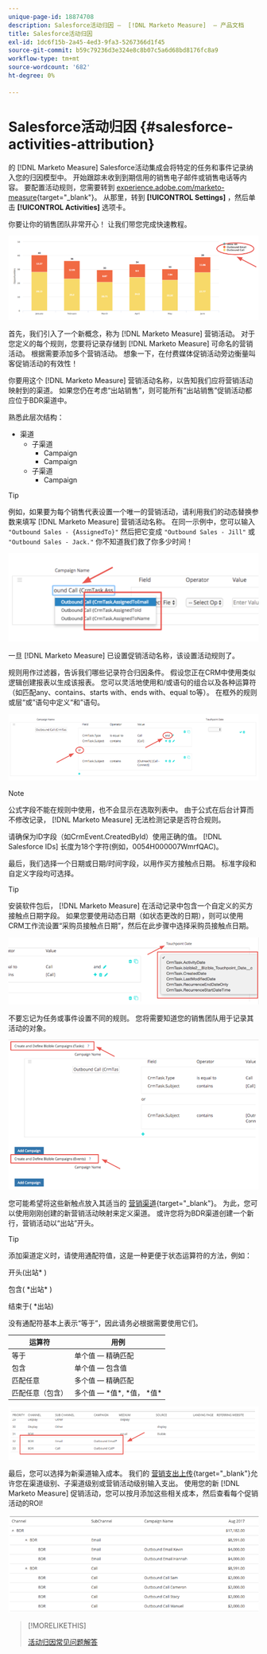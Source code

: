 ```yaml
---
unique-page-id: 18874708
description: Salesforce活动归因 —  [!DNL Marketo Measure]  — 产品文档
title: Salesforce活动归因
exl-id: 1dc6f15b-2a45-4ed3-9fa3-5267366d1f45
source-git-commit: b59c79236d3e324e8c8b07c5a6d68bd8176fc8a9
workflow-type: tm+mt
source-wordcount: '682'
ht-degree: 0%

---
```


# Salesforce活动归因 {#salesforce-activities-attribution}

的 [!DNL Marketo Measure] Salesforce活动集成会将特定的任务和事件记录纳入您的归因模型中。 开始跟踪未收到到期信用的销售电子邮件或销售电话等内容。 要配置活动规则，您需要转到 [experience.adobe.com/marketo-measure](https://experience.adobe.com/marketo-measure){target=&quot;_blank&quot;}。 从那里，转到 **[!UICONTROL Settings]** ，然后单击 **[!UICONTROL Activities]** 选项卡。

你要让你的销售团队非常开心！ 让我们带您完成快速教程。

![](assets/1.png)

首先，我们引入了一个新概念，称为 [!DNL Marketo Measure] 营销活动。 对于您定义的每个规则，您要将记录存储到 [!DNL Marketo Measure] 可命名的营销活动。 根据需要添加多个营销活动。 想象一下，在付费媒体促销活动旁边衡量叫客促销活动的有效性！

你要用这个 [!DNL Marketo Measure] 营销活动名称，以告知我们应将营销活动映射到的渠道。 如果您仍在考虑“出站销售”，则可能所有“出站销售”促销活动都应位于BDR渠道中。

熟悉此层次结构：

* 渠道
   * 子渠道
      * Campaign
      * Campaign
   * 子渠道
      * Campaign

>[!TIP]
>
>例如，如果要为每个销售代表设置一个唯一的营销活动，请利用我们的动态替换参数来填写 [!DNL Marketo Measure] 营销活动名称。 在同一示例中，您可以输入 `"Outbound Sales - {AssignedTo}"` 然后把它变成 `"Outbound Sales - Jill"` 或 `"Outbound Sales - Jack."` 你不知道我们救了你多少时间！

![](assets/2.png)

一旦 [!DNL Marketo Measure] 已设置促销活动名称，该设置活动规则了。

规则用作过滤器，告诉我们哪些记录符合归因条件。 假设您正在CRM中使用类似逻辑创建报表以生成该报表。 您可以灵活地使用和/或语句的组合以及各种运算符（如匹配any、contains、starts with、ends with、equal to等）。 在框外的规则或层“或”语句中定义“和”语句。

![](assets/3.png)

>[!NOTE]
>
>公式字段不能在规则中使用，也不会显示在选取列表中。 由于公式在后台计算而不修改记录， [!DNL Marketo Measure] 无法检测记录是否符合规则。
>
>请确保为ID字段（如CrmEvent.CreatedById）使用正确的值。 [!DNL Salesforce IDs] 长度为18个字符(例如，0054H000007WmrfQAC)。

最后，我们选择一个日期或日期/时间字段，以用作买方接触点日期。 标准字段和自定义字段均可选择。

>[!TIP]
>
>安装软件包后， [!DNL Marketo Measure] 在活动记录中包含一个自定义的买方接触点日期字段。 如果您要使用动态日期（如状态更改的日期），则可以使用CRM工作流设置“采购员接触点日期”，然后在此步骤中选择采购员接触点日期。

![](assets/4.png)

不要忘记为任务或事件设置不同的规则。 您将需要知道您的销售团队用于记录其活动的对象。

![](assets/5.png)

您可能希望将这些新触点放入其适当的 [营销渠道](https://experience.adobe.com/#/marketo-measure/MyAccount/Business?busView=false&amp;id=10#/!/MyAccount/Business/Account.Settings.SettingsHome?tab=Channels.Online%20Channels){target=&quot;_blank&quot;}。 为此，您可以使用刚刚创建的新营销活动映射来定义渠道。 或许您将为BDR渠道创建一个新行，营销活动以“出站”开头。

>[!TIP]
>
>添加渠道定义时，请使用通配符值，这是一种更便于状态运算符的方法，例如：
>
>开头(出站&#42; )
>
>包含( &#42;出站&#42; )
>
>结束于( &#42;出站)
>
>没有通配符基本上表示“等于”，因此请务必根据需要使用它们。

| **运算符** | **用例** |
|---|---|
| 等于 | 单个值 — 精确匹配 |
| 包含 | 单个值 — 包含值 |
| 匹配任意 | 多个值 — 精确匹配 |
| 匹配任意（包含） | 多个值 —  &#42;值&#42;, &#42;值， &#42;值&#42; |

![](assets/6.png)

最后，您可以选择为新渠道输入成本。 我们的 [营销支出上传](https://experience.adobe.com/#/marketo-measure/MyAccount/Business?busView=false&amp;id=10#/!/MyAccount/Business/Account.Settings.SettingsHome?tab=Reporting.Marketing%20Spend){target=&quot;_blank&quot;}允许您在渠道级别、子渠道级别或营销活动级别输入支出。 使用您的新 [!DNL Marketo Measure] 促销活动，您可以按月添加这些相关成本，然后查看每个促销活动的ROI!

![](assets/7.png)

>[!MORELIKETHIS]
>
>[活动归因常见问题解答](/help/advanced-marketo-measure-features/activities-attribution/activities-attribution-faq.md)
